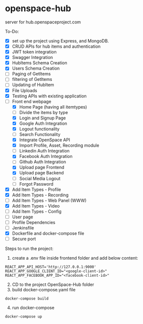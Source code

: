 # openspace-hub
server for hub.openspaceproject.com

To-Do:


- [x] set up the project using Express, and MongoDB.
- [x] CRUD APIs for hub items and authentication
- [x] JWT token integration
- [x] Swagger Integration
- [x] HubItems Schema Creation
- [x] Users Schema Creation
- [ ] Paging of GetItems
- [ ] filtering of GetItems
- [ ] Updating of HubItem
- [x] File Uploads
- [x] Testing APIs with existing application
- [ ] Front end webpage
  - [x] Home Page (having all itemtypes)
  - [ ] Divide the items by type
  - [x] Login and Signup Page
  - [x] Google Auth Integration
  - [x] Logout functionality
  - [ ] Search Functionality
  - [x] Integrate OpenSpace API
  - [x] Import Profile, Asset, Recording module
  - [ ] Linkedin Auth Integration
  - [x] Facebook Auth Integration
  - [ ] Github Auth Integration
  - [x] Upload page Frontend
  - [x] Upload page Backend
  - [ ] Social Media Logout
  - [ ] Forgot Password
- [x] Add Item Types - Profile
- [x] Add Item Types - Recording
- [ ] Add Item Types - Web Panel (WWW)
- [x] Add Item Types - Video
- [ ] Add Item Types - Config
- [ ] User page
- [ ] Profile Dependencies
- [ ] Jenkinsfile
- [x] Dockerfile and docker-compose file
- [ ] Secure port

Steps to run the project:
1. create a .env file inside frontend folder and add below content:
```
REACT_APP_API_HOST='http://127.0.0.1:9000'
REACT_APP_GOOGLE_CLIENT_ID="<google-client-id>"
REACT_APP_FACEBOOK_APP_ID="<facebook-client-id>"
```
2. CD to the project OpenSpace-Hub folder 
3. build docker-compose.yaml file
```
docker-compose build
```
4. run docker-compose
```
docker-compose up
```
